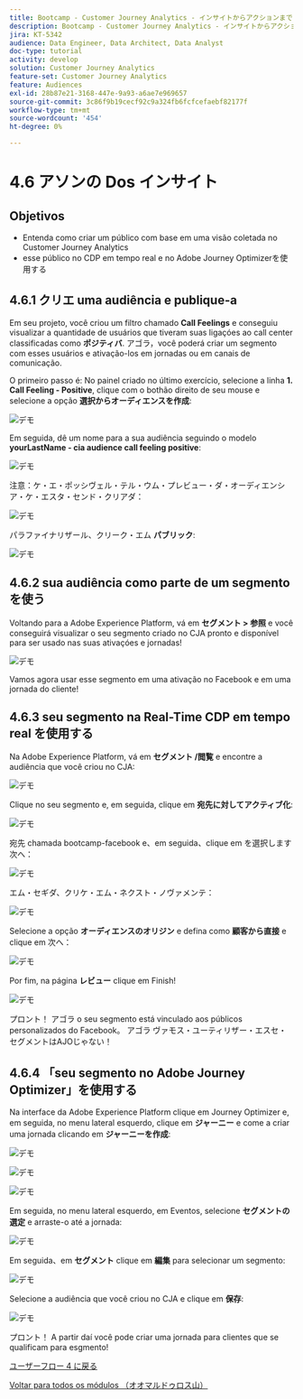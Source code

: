 ```yaml
---
title: Bootcamp - Customer Journey Analytics - インサイトからアクションまで – ブラジル
description: Bootcamp - Customer Journey Analytics - インサイトからアクションまで – ブラジル
jira: KT-5342
audience: Data Engineer, Data Architect, Data Analyst
doc-type: tutorial
activity: develop
solution: Customer Journey Analytics
feature-set: Customer Journey Analytics
feature: Audiences
exl-id: 28b87e21-3168-447e-9a93-a6ae7e969657
source-git-commit: 3c86f9b19cecf92c9a324fb6fcfcefaebf82177f
workflow-type: tm+mt
source-wordcount: '454'
ht-degree: 0%

---
```


# 4.6 アソンの Dos インサイト

## Objetivos

- Entenda como criar um público com base em uma visão coletada no Customer Journey Analytics
- esse público no CDP em tempo real e no Adobe Journey Optimizerを使用する

## 4.6.1 クリエ uma audiência e publique-a

Em seu projeto, você criou um filtro chamado **Call Feelings** e conseguiu visualizar a quantidade de usuários que tiveram suas ligaçóes ao call center classificadas como **ポジティバ**. アゴラ，você poderá criar um segmento com esses usuários e ativação-los em jornadas ou em canais de comunicação.

O primeiro passo é: No painel criado no último exercício, selecione a linha **1. Call Feeling - Positive**, clique com o bothão direito de seu mouse e selecione a opção **選択からオーディエンスを作成**:

![ デモ ](./images/aud1.png)

Em seguida, dê um nome para a sua audiência seguindo o modelo **yourLastName - cia audience call feeling positive**:

![ デモ ](./images/aud2.png)

注意：ケ・エ・ポッシヴェル・テル・ウム・プレビュー・ダ・オーディエンシア・ケ・エスタ・センド・クリアダ：

![ デモ ](./images/aud3.png)

パラファイナリザール、クリーク・エム **パブリック**:

![ デモ ](./images/aud4.png)

## 4.6.2 sua audiência como parte de um segmento を使う

Voltando para a Adobe Experience Platform, vá em **セグメント > 参照** e você conseguirá visualizar o seu segmento criado no CJA pronto e disponível para ser usado nas suas ativaçóes e jornadas!

![ デモ ](./images/aud5.png)

Vamos agora usar esse segmento em uma ativação no Facebook e em uma jornada do cliente!

## 4.6.3 seu segmento na Real-Time CDP em tempo real を使用する

Na Adobe Experience Platform, vá em **セグメント /閲覧** e encontre a audiência que você criou no CJA:

![ デモ ](./images/aud6.png)

Clique no seu segmento e, em seguida, clique em **宛先に対してアクティブ化**:

![ デモ ](./images/aud7.png)

宛先 chamada bootcamp-facebook e、em seguida、clique em を選択します次へ：

![ デモ ](./images/aud8.png)

エム・セギダ、クリケ・エム・ネクスト・ノヴァメンテ：

![ デモ ](./images/aud9.png)

Selecione a opção **オーディエンスのオリジン** e defina como **顧客から直接** e clique em 次へ：

![ デモ ](./images/aud10.png)

Por fim, na página **レビュー** clique em Finish!

![ デモ ](./images/aud11.png)

プロント！ アゴラ o seu segmento está vinculado aos públicos personalizados do Facebook。
アゴラ ヴァモス・ユーティリザー・エスセ・セグメントはAJOじゃない！

## 4.6.4 「seu segmento no Adobe Journey Optimizer」を使用する

Na interface da Adobe Experience Platform clique em Journey Optimizer e, em seguida, no menu lateral esquerdo, clique em **ジャーニー** e come a criar uma jornada clicando em **ジャーニーを作成**:

![ デモ ](./images/aud20.png)

![ デモ ](./images/aud21.png)

![ デモ ](./images/aud22.png)

Em seguida, no menu lateral esquerdo, em Eventos, selecione **セグメントの選定** e arraste-o até a jornada:

![ デモ ](./images/aud23.png)

Em seguida、em **セグメント** clique em **編集** para selecionar um segmento:

![ デモ ](./images/aud24.png)

Selecione a audiência que você criou no CJA e clique em **保存**:

![ デモ ](./images/aud25.png)

プロント！ A partir daí você pode criar uma jornada para clientes que se qualificam para esgmento!

[ユーザーフロー 4 に戻る](./uc4.md)

[Voltar para todos os módulos （オオマルドゥロス山）](./../../overview.md)

